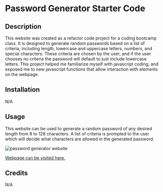 # Password Generator Starter Code

## Description

This website was created as a refactor code project for a coding bootcamp class. It is designed to generate random passwords based on a list of criteria, including length, lowercase and uppercase letters, numbers, and special characters. These criteria are chosen by the user, and if the user chooses no criteria the password will default to just include lowercase letters. This project helped me familiarize myself with javascript coding, and exposed me to new javascript functions that allow interaction with elements on the webpage.

## Installation

N/A

## Usage

This website can be used to generate a random password of any desired length from 8 to 128 characters. A list of criteria is prompted to the user which will decide what characters are allowed in the generated password.

![password generator website](https://github.com/HiZapollo/Password-Generator/images/passgen)


[Webpage can be visited here.](https://hizapollo.github.io/Password-Generator/)

## Credits

N/A

